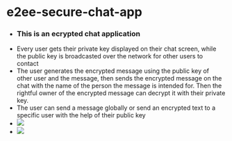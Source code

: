 # e2ee-secure-chat-app
<ul>
  <li><h3>This is an ecrypted chat application</h3></li>
  <li>Every user gets their private key displayed on their chat screen, while the public key is broadcasted over the network for other users to contact</li>
  <li>The user generates the encrypted message using the public key of other user and the message, then sends the encrypted message on the chat with the name of the person the message is intended for. Then the rightful owner of the encrypted message can decrypt it with their private key.</li>
  <li>The user can send a message globally or send an encrypted text to a specific user with the help of their public key</li>
  <li><img src="https://user-images.githubusercontent.com/56990377/194129288-7542079a-4620-4046-b44c-8e46b0d1e84d.png" /></li>
  <li><img src="https://user-images.githubusercontent.com/56990377/194129318-442cb1f3-5be2-4574-8fb9-314194201d8a.png" /></li>
 </ul>


<!-- ![s2](https://user-images.githubusercontent.com/56990377/194129318-442cb1f3-5be2-4574-8fb9-314194201d8a.png) -->
